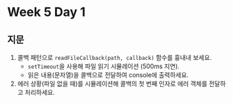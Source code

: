 # Week 5 Day 1

## 지문

1. 콜백 패턴으로 `readFileCallback(path, callback)` 함수를 흉내내 보세요.  
   - `setTimeout`을 사용해 파일 읽기 시뮬레이션 (500ms 지연).  
   - 읽은 내용(문자열)을 콜백으로 전달하여 console에 출력하세요.  
2. 에러 상황(파일 없을 때)를 시뮬레이션해 콜백의 첫 번째 인자로 에러 객체를 전달하고 처리하세요.
